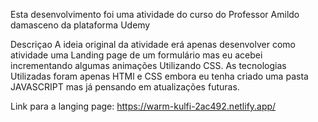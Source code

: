 Esta desenvolvimento foi uma atividade do curso do Professor Amildo damasceno da plataforma Udemy 

Descriçao
A ideia original da atividade erá apenas desenvolver como atividade uma Landing page de um formulário mas eu acebei incrementando algumas animações Utilizando CSS.
As tecnologias Utilizadas foram apenas HTMl e CSS embora eu tenha criado uma pasta JAVASCRIPT mas já pensando em atualizações futuras.

Link para a langing page: https://warm-kulfi-2ac492.netlify.app/
